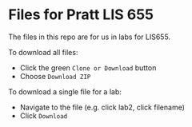 # Files for Pratt LIS 655
The files in this repo are for us in labs for LIS655.

To download all files:
* Click the green `Clone or Download` button
* Choose `Download ZIP`

To download a single file for a lab:
* Navigate to the file (e.g. click lab2, click filename)
* Click `Download`